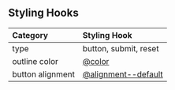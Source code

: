 ## Styling Hooks

| Category  | Styling Hook  |
| :-----  | :-----  |
| type  | button, submit, reset |
| outline color | [@color](/colors) |
| button alignment | [@alignment--default](/components/detail/alignment--default) |